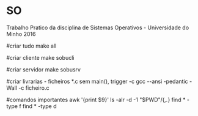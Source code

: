 # SO
Trabalho Pratico da disciplina de Sistemas Operativos - Universidade do Minho 2016

#criar tudo
make all

#criar cliente
make sobucli

#criar servidor
make sobusrv

#criar livrarias - ficheiros *.c sem main(), trigger -c
gcc --ansi -pedantic -Wall -c ficheiro.c

#comandos importantes
	awk '{print $9}'
	ls -alr -d -1 "$PWD"/{*,.*}
	find * -type f
	find * -type d
